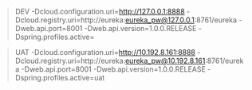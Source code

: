 > DEV
-Dcloud.configuration.uri=http://127.0.0.1:8888
-Dcloud.registry.uri=http://eureka:eureka_pw@127.0.0.1:8761/eureka
-Dweb.api.port=8001
-Dweb.api.version=1.0.0.RELEASE
-Dspring.profiles.active=

> UAT
-Dcloud.configuration.uri=http://10.192.8.161:8888
-Dcloud.registry.uri=http://eureka:eureka_pw@10.192.8.161:8761/eureka
-Dweb.api.port=8001
-Dweb.api.version=1.0.0.RELEASE
-Dspring.profiles.active=uat
